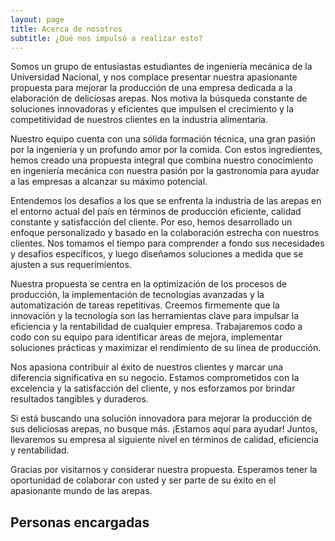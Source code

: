 ```yaml
---
layout: page
title: Acerca de nosotros
subtitle: ¿Qué nos impulsó a realizar esto?
---
```


Somos un grupo de entusiastas estudiantes de ingeniería mecánica de la Universidad Nacional, y nos complace presentar nuestra apasionante propuesta para mejorar la producción de una empresa dedicada a la elaboración de deliciosas arepas. Nos motiva la búsqueda constante de soluciones innovadoras y eficientes que impulsen el crecimiento y la competitividad de nuestros clientes en la industria alimentaria.

Nuestro equipo cuenta con una sólida formación técnica, una gran pasión por la ingeniería y un profundo amor por la comida. Con estos ingredientes, hemos creado una propuesta integral que combina nuestro conocimiento en ingeniería mecánica con nuestra pasión por la gastronomía para ayudar a las empresas a alcanzar su máximo potencial.

Entendemos los desafíos a los que se enfrenta la industria de las arepas en el entorno actual del país en términos de producción eficiente, calidad constante y satisfacción del cliente. Por eso, hemos desarrollado un enfoque personalizado y basado en la colaboración estrecha con nuestros clientes. Nos tomamos el tiempo para comprender a fondo sus necesidades y desafíos específicos, y luego diseñamos soluciones a medida que se ajusten a sus requerimientos.

Nuestra propuesta se centra en la optimización de los procesos de producción, la implementación de tecnologías avanzadas y la automatización de tareas repetitivas. Creemos firmemente que la innovación y la tecnología son las herramientas clave para impulsar la eficiencia y la rentabilidad de cualquier empresa. Trabajaremos codo a codo con su equipo para identificar áreas de mejora, implementar soluciones prácticas y maximizar el rendimiento de su línea de producción.

Nos apasiona contribuir al éxito de nuestros clientes y marcar una diferencia significativa en su negocio. Estamos comprometidos con la excelencia y la satisfacción del cliente, y nos esforzamos por brindar resultados tangibles y duraderos.

Si está buscando una solución innovadora para mejorar la producción de sus deliciosas arepas, no busque más. ¡Estamos aquí para ayudar! Juntos, llevaremos su empresa al siguiente nivel en términos de calidad, eficiencia y rentabilidad.

Gracias por visitarnos y considerar nuestra propuesta. Esperamos tener la oportunidad de colaborar con usted y ser parte de su éxito en el apasionante mundo de las arepas.

## Personas encargadas
<head>
    <title>Circular Photos with Text Example</title>
    <style>
        /* CSS styles for circular photos */
        .photo-container {
            display: flex;
            align-items: center;
            margin-bottom: 20px;
        }
        
        .photo {
            width: 100px;
            height: 100px;
            border-radius: 50%;
            overflow: hidden;
            margin-right: 10px;
        }
        
        .photo img {
            width: 100%;
            height: 100%;
            object-fit: cover;
        }
        
        .text {
            font-size: 16px;
            font-weight: bold;
        }
    </style>
</head>
<body>
    <div class="photo-container">
        <div class="photo">
            <img src="/Trabajo-final/assets/img/benji.jpg" alt="Photo 1">
        </div>
        <div class="text">
            <p>
                Samuel Jose Banquett Arroyo</p>
            <p>
                sbanquett@unal.edu.co</p>
        </div>
    </div>
    
    <div class="photo-container">
        <div class="photo">
            <img src="/Trabajo-final/assets/img/paula.jpg" alt="Photo 2">
        </div>
        <div class="text">
            <p> 
                Maria Paula Caro Duarte</p>
            <p>
                mcarod@unal.edu.co</p>
        </div>
    </div>
    
    <div class="photo-container">
        <div class="photo">
            <img src="/Trabajo-final/assets/img/carlo.jpg" alt="Photo 2">
        </div>
        <div class="text">
          <p>
              Carlos Daniel Raigoso Triana</p>
          <p>
              craigosot@unal.edu.co</p>
        </div>
    </div>
    
    <div class="photo-container">
        <div class="photo">
            <img src="/Trabajo-final/assets/img/santana.jpg" alt="Photo 2">
        </div>
        <div class="text">
            <p>
                Juan Pablo Santana Mejia</p>
            <p>
                jsantanam@unal.edu.co</p>
        </div>
    </div>
    
    
    <div class="photo-container">
        <div class="photo">
            <img src="/Trabajo-final/assets/img/YO.jpg" alt="Photo 2">
        </div>
        <div class="text">
            <p>
                Luis Felipe Sánchez Cardozo</p>
            <p> 
                lsanchezca@unal.edu.co</p>
        </div>
    </div>
    
    
    <div class="photo-container">
        <div class="photo">
            <img src="/Trabajo-final/assets/img/Fabian.jpg" alt="Photo 2">
        </div>
        <div class="text">
            <p>
                Fabian Esteban Urrea Rojas</p>
            <p>
                furrea@unal.edu.co</p>
        </div>
    </div>
    
    
    

    <!-- Add more photo-container divs as needed -->

</body>
